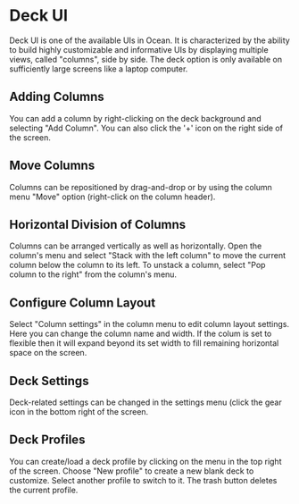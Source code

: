 # Deck UI

Deck UI is one of the available UIs in Ocean. It is characterized by the ability to build highly customizable and informative UIs by displaying multiple views, called "columns", side by side.
The deck option is only available on sufficiently large screens like a laptop computer.

## Adding Columns

You can add a column by right-clicking on the deck background and selecting "Add Column". You can also click the '+' icon on the right side of the screen.

## Move Columns

Columns can be repositioned by drag-and-drop or by using the column menu "Move" option (right-click on the column header).

## Horizontal Division of Columns

Columns can be arranged vertically as well as horizontally. Open the column's menu and select "Stack with the left column" to move the current column below the column to its left.
To unstack a column, select "Pop column to the right" from the column's menu.

## Configure Column Layout

Select "Column settings" in the column menu to edit column layout settings. Here you can change the column name and width.
If the colum is set to flexible then it will expand beyond its set width to fill remaining horizontal space on the screen.

## Deck Settings

Deck-related settings can be changed in the settings menu (click the gear icon in the bottom right of the screen.

## Deck Profiles

You can create/load a deck profile by clicking on the menu in the top right of the screen. Choose "New profile" to create a new blank deck to customize. Select another profile to switch to it. The trash button deletes the current profile.
